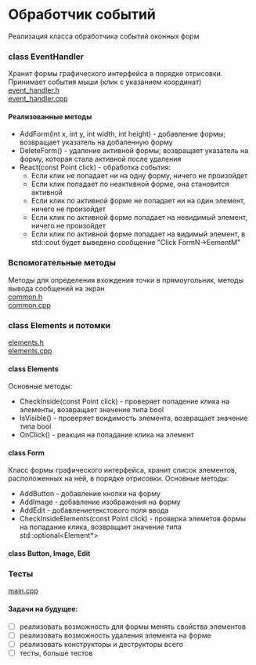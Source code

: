 # Обработчик событий
Реализация класса обработчика событий оконных форм  
### class EventHandler 
Хранит формы графического интерфейса в порядке отрисовки. Принимает события мыши (клик с указанием координат)  
[event_handler.h](https://github.com/tatiana90st/event_handler/blob/main/event_handler.h)  
[event_handler.cpp](https://github.com/tatiana90st/event_handler/blob/main/event_handler.cpp)  
#### Реализованные методы  
- AddForm(int x, int y, int width, int height) - добавление формы; возвращает указатель на добаленную форму  
- DeleteForm() - удаление активной формы; возвращает указатель на форму, которая стала активной после удаления  
- React(const Point click) - обработка события:  
  - Если клик не попадает ни на одну форму, ничего не произойдет
  - Если клик попадает по неактивной форме, она становится активной
  - Если клик по активной форме не попадает ни на один элемент, ничего не произойдет
  - Если клик по активной форме попадает на невидимый элемент, ничего не произойдет
  - Если клик по активной форме попадает на видимый элемент, в std::cout будет выведено сообщение "Click FormN->EementM"  
### Вспомогательные методы  
Методы для определения вхождения точки в прямоугольник, методы вывода сообщений на экран  
[common.h](https://github.com/tatiana90st/event_handler/blob/main/common.h)  
[common.cpp](https://github.com/tatiana90st/event_handler/blob/main/common.cpp)  
### class Elements и потомки
[elements.h](https://github.com/tatiana90st/event_handler/blob/main/elements.h)  
[elements.cpp](https://github.com/tatiana90st/event_handler/blob/main/elements.cpp)  
#### class Elements  
Основные методы:
- CheckInside(const Point click) - проверяет попадение клика на элементы, возвращает значение типа bool
- IsVisible() - проверяет воидимость элемента, возвращает значение типа bool  
- OnClick() - реакция на попадание клика на элемент  
#### class Form  
Класс формы графического интерфейса, хранит список элементов, расположенных на ней, в порядке отрисовки.
Основные методы:
- AddButton - добавление кнопки на форму  
- AddImage - добавление изображения на форму 
- AddEdit - добавлениетекстового поля ввода
- CheckInsideElements(const Point click) - проверка элеметов формы на попадание клика, возвращает значение типа std::optional<Element*>  
#### class Button, Image, Edit

### Тесты  
[main.cpp](https://github.com/tatiana90st/event_handler/blob/main/main.cpp) 

#### Задачи на будущее:
- [ ] реализовать возможность для формы менять свойства элементов
- [ ] реализовать возможность удаления элемента на форме
- [ ] реализовать конструкторы и деструкторы всего
- [ ] тесты, больше тестов
